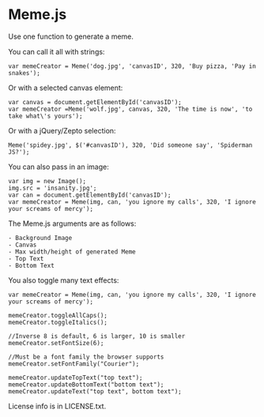 Meme.js
=======

Use one function to generate a meme.

You can call it all with strings:

    var memeCreator = Meme('dog.jpg', 'canvasID', 320, 'Buy pizza, 'Pay in snakes');

Or with a selected canvas element:

    var canvas = document.getElementById('canvasID');
    var memeCreator =Meme('wolf.jpg', canvas, 320, 'The time is now', 'to take what\'s yours');

Or with a jQuery/Zepto selection:

    Meme('spidey.jpg', $('#canvasID'), 320, 'Did someone say', 'Spiderman JS?');

You can also pass in an image:

    var img = new Image();
    img.src = 'insanity.jpg';
    var can = document.getElementById('canvasID');
    var memeCreator = Meme(img, can, 'you ignore my calls', 320, 'I ignore your screams of mercy');

The Meme.js arguments are as follows:

	- Background Image
	- Canvas
	- Max width/height of generated Meme
	- Top Text
	- Bottom Text

You also toggle many text effects:
	
	var memeCreator = Meme(img, can, 'you ignore my calls', 320, 'I ignore your screams of mercy');

	memeCreator.toggleAllCaps();
	memeCreator.toggleItalics();

	//Inverse 8 is default, 6 is larger, 10 is smaller
	memeCreator.setFontSize(6);
	
	//Must be a font family the browser supports
	memeCreator.setFontFamily("Courier");

	memeCreator.updateTopText("top text");
	memeCreator.updateBottomText("bottom text");
	memeCreator.updateText("top text", bottom text");

License info is in LICENSE.txt.
